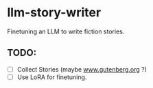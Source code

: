 # llm-story-writer
Finetuning an LLM to write fiction stories.

## TODO:
- [ ] Collect Stories (maybe www.gutenberg.org ?)
- [ ] Use LoRA for finetuning.
